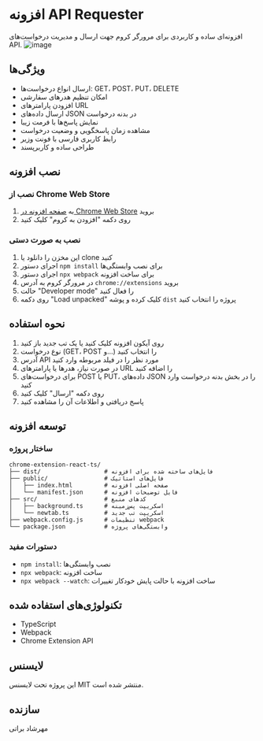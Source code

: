 # افزونه API Requester

افزونه‌ای ساده و کاربردی برای مرورگر کروم جهت ارسال و مدیریت درخواست‌های API.
![image](https://github.com/user-attachments/assets/014d7d57-53cf-44d7-aaf4-fa07a5f1dabe)


## ویژگی‌ها

- ارسال انواع درخواست‌ها: GET، POST، PUT، DELETE
- امکان تنظیم هدرهای سفارشی
- افزودن پارامترهای URL
- ارسال داده‌های JSON در بدنه درخواست
- نمایش پاسخ‌ها با فرمت زیبا
- مشاهده زمان پاسخگویی و وضعیت درخواست
- رابط کاربری فارسی با فونت وزیر
- طراحی ساده و کاربرپسند

## نصب افزونه

### نصب از Chrome Web Store

1. به [صفحه افزونه در Chrome Web Store](https://chrome.google.com/webstore/detail/api-requester/your-extension-id) بروید
2. روی دکمه "افزودن به کروم" کلیک کنید

### نصب به صورت دستی

1. این مخزن را دانلود یا clone کنید
2. اجرای دستور `npm install` برای نصب وابستگی‌ها
3. اجرای دستور `npx webpack` برای ساخت افزونه
4. در مرورگر کروم به آدرس `chrome://extensions` بروید
5. حالت "Developer mode" را فعال کنید
6. روی دکمه "Load unpacked" کلیک کرده و پوشه `dist` پروژه را انتخاب کنید

## نحوه استفاده

1. روی آیکون افزونه کلیک کنید یا یک تب جدید باز کنید
2. نوع درخواست (GET، POST و...) را انتخاب کنید
3. آدرس API مورد نظر را در فیلد مربوطه وارد کنید
4. در صورت نیاز، هدرها یا پارامترهای URL را اضافه کنید
5. برای درخواست‌های POST یا PUT، داده‌های JSON را در بخش بدنه درخواست وارد کنید
6. روی دکمه "ارسال" کلیک کنید
7. پاسخ دریافتی و اطلاعات آن را مشاهده کنید

## توسعه افزونه

### ساختار پروژه

```
chrome-extension-react-ts/
├── dist/                  # فایل‌های ساخته شده برای افزونه
├── public/                # فایل‌های استاتیک
│   ├── index.html         # صفحه اصلی افزونه
│   └── manifest.json      # فایل توضیحات افزونه
├── src/                   # کدهای منبع
│   ├── background.ts      # اسکریپت پس‌زمینه
│   └── newtab.ts          # اسکریپت تب جدید
├── webpack.config.js      # تنظیمات webpack
└── package.json           # وابستگی‌های پروژه
```

### دستورات مفید

- `npm install`: نصب وابستگی‌ها
- `npx webpack`: ساخت افزونه
- `npx webpack --watch`: ساخت افزونه با حالت پایش خودکار تغییرات

## تکنولوژی‌های استفاده شده

- TypeScript
- Webpack
- Chrome Extension API

## لایسنس

این پروژه تحت لایسنس MIT منتشر شده است.

## سازنده

مهرشاد براتی 
